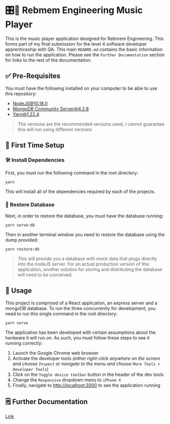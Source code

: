 # 🎛🎵 Rebmem Engineering Music Player

This is the music player application designed for Rebmem Engineering. This forms part of my final submission for the 
level 4 software developer apprenticeship with QA. This main `README.md` contains the basic information on how to run 
the application. Please see the `Further Documentation` section for links to the rest of the documentation.

## ✅ Pre-Requisites

You must have the following installed on your computer to be able to use this repository:

- [NodeJS@10.18.0](https://nodejs.org/en/blog/release/v10.18.0)
- [MongoDB Community Server@4.2.8](https://www.mongodb.com/try/download/community)
- [Yarn@1.22.4](https://classic.yarnpkg.com/en/docs/install/)

> The versions are the recommended versions used, I cannot guarantee this will run using different versions

## 🏁 First Time Setup

### 🛠 Install Dependencies

First, you must run the following command in the root directory:
```shell script
yarn
```
This will install all of the dependencies required by each of the projects.

### 💾 Restore Database

Next, in order to restore the database, you must have the database running:
```shell script
yarn serve:db
```

Then in another terminal window you need to restore the database using the dump provided:
```shell script
yarn restore:db
```

> This will provide you a database with mock data that plugs directly into the nodeJS server. For an actual production
> version of this application, another solution for storing and distributing the database will need to be conceived. 

## 📱 Usage

This project is comprised of a React application, an express server and a mongoDB database. To run the three concurrently
for development, you need to run this single command in the root directory:
```shell script
yarn serve
```

The application has been developed with certain assumptions about the hardware it will run on. As such, you must follow
these steps to see it running correctly:
1. Launch the Google Chrome web browser
2. Activate the developer tools _(either right-click anywhere on the screen and choose `Inspect` or navigate to the menu and choose `More Tools > 
Developer Tools`)_
3. Click on the `Toggle device toolbar` button in the header of the dev tools
4. Change the `Responsive` dropdown menu to `iPhone X`
5. Finally, navigate to [http://localhost:3000](http://localhost:3000) to see the application running

## 🗒 Further Documentation

[Link](Link)
